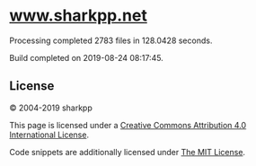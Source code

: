 # www.sharkpp.net

Processing completed 2783 files in 128.0428 seconds.

Build completed on 2019-08-24 08:17:45.

## License

&copy; 2004-2019 sharkpp

This page is licensed under a [Creative Commons Attribution 4.0 International License](http://creativecommons.org/licenses/by/4.0/).

Code snippets are additionally licensed under [The MIT License](http://opensource.org/licenses/MIT).
